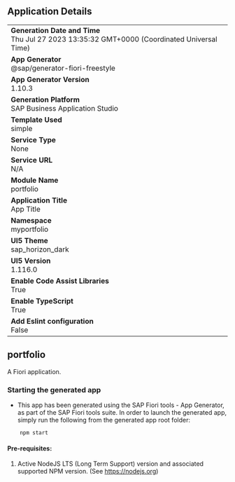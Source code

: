 ## Application Details
|               |
| ------------- |
|**Generation Date and Time**<br>Thu Jul 27 2023 13:35:32 GMT+0000 (Coordinated Universal Time)|
|**App Generator**<br>@sap/generator-fiori-freestyle|
|**App Generator Version**<br>1.10.3|
|**Generation Platform**<br>SAP Business Application Studio|
|**Template Used**<br>simple|
|**Service Type**<br>None|
|**Service URL**<br>N/A
|**Module Name**<br>portfolio|
|**Application Title**<br>App Title|
|**Namespace**<br>myportfolio|
|**UI5 Theme**<br>sap_horizon_dark|
|**UI5 Version**<br>1.116.0|
|**Enable Code Assist Libraries**<br>True|
|**Enable TypeScript**<br>True|
|**Add Eslint configuration**<br>False|

## portfolio

A Fiori application.

### Starting the generated app

-   This app has been generated using the SAP Fiori tools - App Generator, as part of the SAP Fiori tools suite.  In order to launch the generated app, simply run the following from the generated app root folder:

```
    npm start
```

#### Pre-requisites:

1. Active NodeJS LTS (Long Term Support) version and associated supported NPM version.  (See https://nodejs.org)



